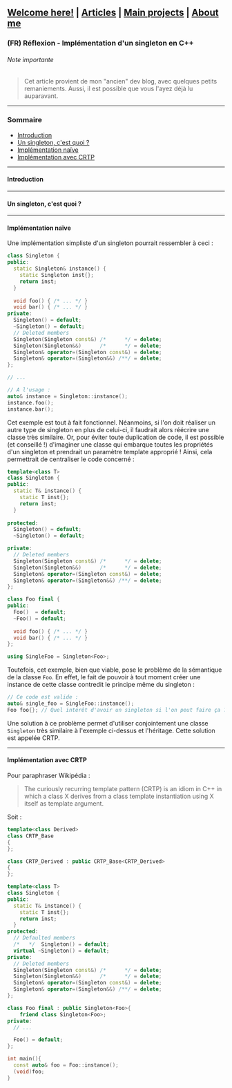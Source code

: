 ## [Welcome here!](https://vpenando.github.io) | [Articles](https://vpenando.github.io/articles.html) | [Main projects](https://vpenando.github.io/projects.html) | [About me](https://vpenando.github.io/about.html)

### (FR) Réflexion - Implémentation d'un singleton en C++

###### Note importante
> Cet article provient de mon "ancien" dev blog, avec quelques petits remaniements. Aussi, il est possible que vous l'ayez déjà lu auparavant.

---

### Sommaire
* [Introduction](#introduction)
* [Un singleton, c'est quoi ?](#singleton)
* [Implémentation naïve](#implementation_naive)
* [Implémentation avec CRTP](#implementation_crtp)

---

#### <a name="singleton">Introduction</a>

---

#### <a name="singleton">Un singleton, c'est quoi ?</a>

---

#### <a name="implementation_naive">Implémentation naïve</a>
Une implémentation simpliste d'un singleton pourrait ressembler à ceci :
```cpp
class Singleton {
public:
  static Singleton& instance() {
    static Singleton inst{};
    return inst;
  }
  
  void foo() { /* ... */ }
  void bar() { /* ... */ }
private:
  Singleton() = default;
  ~Singleton() = default;
  // Deleted members
  Singleton(Singleton const&) /*      */ = delete;
  Singleton(Singleton&&)      /*      */ = delete;
  Singleton& operator=(Singleton const&) = delete;
  Singleton& operator=(Singleton&&) /**/ = delete;
};

// ...

// A l'usage :
auto& instance = Singleton::instance();
instance.foo();
instance.bar();
```
Cet exemple est tout à fait fonctionnel. Néanmoins, si l'on doit réaliser un autre type de singleton en plus de celui-ci, il faudrait alors réécrire une classe très similaire.
Or, pour éviter toute duplication de code, il est possible (et conseillé !) d'imaginer une classe qui embarque toutes les propriétés d'un singleton et prendrait un paramètre template approprié ! Ainsi, cela permettrait de centraliser le code concerné :

```cpp
template<class T>
class Singleton {
public:
  static T& instance() {
    static T inst{};
    return inst;
  }
  
protected:
  Singleton() = default;
  ~Singleton() = default;

private:
  // Deleted members
  Singleton(Singleton const&) /*      */ = delete;
  Singleton(Singleton&&)      /*      */ = delete;
  Singleton& operator=(Singleton const&) = delete;
  Singleton& operator=(Singleton&&) /**/ = delete;
};

class Foo final {
public:
  Foo()  = default;
  ~Foo() = default;
  
  void foo() { /* ... */ }
  void bar() { /* ... */ }
};

using SingleFoo = Singleton<Foo>;
```
Toutefois, cet exemple, bien que viable, pose le problème de la sémantique de la classe `Foo`. En effet, le fait de pouvoir à tout moment créer une instance de cette classe contredit le principe même du singleton :
```cpp
// Ce code est valide :
auto& single_foo = SingleFoo::instance();
Foo foo{}; // Quel intérêt d'avoir un singleton si l'on peut faire ça ?
```

Une solution à ce problème permet d'utiliser conjointement une classe `Singleton` très similaire à l'exemple ci-dessus et l'héritage. Cette solution est appelée CRTP.

---

#### <a name="implementation_crtp">Implémentation avec CRTP</a>

Pour paraphraser Wikipédia :
> The curiously recurring template pattern (CRTP) is an idiom in C++ in which a class X derives from a class template instantiation using X itself as template argument.

Soit :
```cpp
template<class Derived>
class CRTP_Base
{
};

class CRTP_Derived : public CRTP_Base<CRTP_Derived>
{
};
```

```cpp
template<class T>
class Singleton {
public:
  static T& instance() {
    static T inst{};
    return inst;
  }
protected:
  // Defaulted members
  /*   */  Singleton() = default;
  virtual ~Singleton() = default;
private:
  // Deleted members
  Singleton(Singleton const&) /*      */ = delete;
  Singleton(Singleton&&)      /*      */ = delete;
  Singleton& operator=(Singleton const&) = delete;
  Singleton& operator=(Singleton&&) /**/ = delete;
};

class Foo final : public Singleton<Foo>{
    friend class Singleton<Foo>;
private:
  // ...

  Foo() = default;
};

int main(){
  const auto& foo = Foo::instance();
  (void)foo;
}
```

